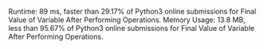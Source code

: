 Runtime: 89 ms, faster than 29.17% of Python3 online submissions for Final Value of Variable After Performing Operations.
Memory Usage: 13.8 MB, less than 95.67% of Python3 online submissions for Final Value of Variable After Performing Operations.
